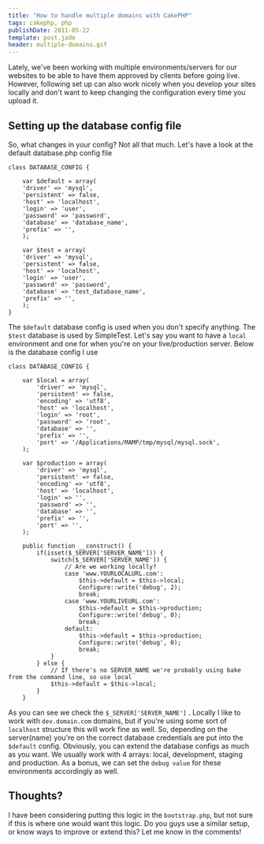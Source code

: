 ```yaml
---
title: "How to handle multiple domains with CakePHP"
tags: cakephp, php
publishDate: 2011-05-22
template: post.jade
header: multiple-domains.gif
---
```


Lately, we've been working with multiple environments/servers for our websites to be able to have them approved by clients before going live. However, following set up can also work nicely when you develop your sites locally and don't want to keep changing the configuration every time you upload it.

## Setting up the database config file

So, what changes in your config? Not all that much. Let's have a look at the default database.php config file

    class DATABASE_CONFIG {

        var $default = array(
        'driver' => 'mysql',
        'persistent' => false,
        'host' => 'localhost',
        'login' => 'user',
        'password' => 'password',
        'database' => 'database_name',
        'prefix' => '',
        );

        var $test = array(
        'driver' => 'mysql',
        'persistent' => false,
        'host' => 'localhost',
        'login' => 'user',
        'password' => 'password',
        'database' => 'test_database_name',
        'prefix' => '',
        );
    }


The `$default` database config is used when you don't specify anything. The `$test` database is used by SimpleTest. Let's say you want to have a `local` environment and one for when you're on your live/production server. Below is the database config I use

    class DATABASE_CONFIG {

        var $local = array(
            'driver' => 'mysql',
            'persistent' => false,
            'encoding' => 'utf8',
            'host' => 'localhost',
            'login' => 'root',
            'password' => 'root',
            'database' => '',
            'prefix' => '',
            'port' => '/Applications/MAMP/tmp/mysql/mysql.sock',
        );

        var $production = array(
            'driver' => 'mysql',
            'persistent' => false,
            'encoding' => 'utf8',
            'host' => 'localhost',
            'login' => '',
            'password' => '',
            'database' => '',
            'prefix' => '',
            'port' => '',
        );

        public function __construct() {
            if(isset($_SERVER['SERVER_NAME'])) {
                switch($_SERVER['SERVER_NAME']) {
                    // Are we working locally?
                    case 'www.YOURLOCALURL.com':
                        $this->default = $this->local;
                        Configure::write('debug', 2);
                        break;
                    case 'www.YOURLIVEURL.com':
                        $this->default = $this->production;
                        Configure::write('debug', 0);
                        break;
                    default:
                        $this->default = $this->production;
                        Configure::write('debug', 0);
                        break;
                }
            } else {
                // If there's no SERVER_NAME we're probably using bake from the command line, so use local
                $this->default = $this->local;
            }
        }


As you can see we check the `$_SERVER['SERVER_NAME']` . Locally I like to work with `dev.domain.com` domains, but if you're using some sort of `localhost` structure this will work fine as well. So, depending on the server(name) you're on the correct database credentials are put into the `$default` config. Obviously, you can extend the database configs as much as you want. We usually work with 4 arrays: local, development, staging and production. As a bonus, we can set the `debug value` for these environments accordingly as well.

## Thoughts?

I have been considering putting this logic in the `bootstrap.php`, but not sure if this is where one would want this logic. Do you guys use a similar setup, or know ways to improve or extend this? Let me know in the comments!
